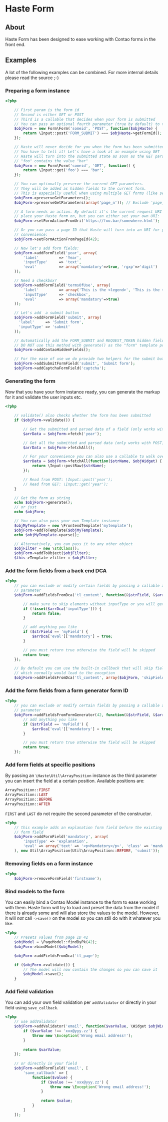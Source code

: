 # Haste Form

About
-----

Haste Form has been designed to ease working with Contao forms in the front end.


Examples
------------

A lot of the following examples can be combined.
For more internal details please read the source ;-)

### Preparing a form instance

```php
<?php

    // First param is the form id
    // Second is either GET or POST
    // Third is a callable that decides when your form is submitted
    // You can pass an optional fourth parameter (true by default) to turn the form into a table based one
    $objForm = new Form\Form('someid', 'POST', function($objHaste) {
        return \Input::post('FORM_SUBMIT') === $objHaste->getFormId();
    });

    // Haste will never decide for you when the form has been submitted.
    // You have to tell it! Let's have a look at an example using GET
    // Haste will turn into the submitted state as soon as the GET param
    // "foo" contains the value "bar"
    $objForm = new Form\Form('someid', 'GET', function() {
        return \Input::get('foo') === 'bar';
    });

    // You can optionally preserve the current GET parameters.
    // They will be added as hidden fields to the current form.
    // This is especially useful when using multiple GET forms (like search and filter).
    $objForm->preserveGetParameters();
    $objForm->preserveGetParameters(array('page_n')); // Exclude 'page_n' parameter

    // A form needs an action. By default it's the current request URI you
    // place your Haste form on, but you can either set your own URI:
    $objForm->setFormActionFromUri('https://foo.bar/somewhere.html');

    // Or you can pass a page ID that Haste will turn into an URI for your
    // convenience:
    $objForm->setFormActionFromPageId(42);

    // Now let's add form fields:
    $objForm->addFormField('year', array(
        'label'         => 'Year',
        'inputType'     => 'text',
        'eval'          => array('mandatory'=>true, 'rgxp'=>'digit')
    ));

    // Need a checkbox?
    $objForm->addFormField('termsOfUse', array(
        'label'         => array('This is the <legend>', 'This is the <label>'),
        'inputType'     => 'checkbox',
        'eval'          => array('mandatory'=>true)
    ));

    // Let's add  a submit button
    $objForm->addFormField('submit', array(
      'label'     => 'Submit form',
      'inputType' => 'submit'
    ));

    // Automatically add the FORM_SUBMIT and REQUEST_TOKEN hidden fields.
    // DO NOT use this method with generate() as the "form" template provides those fields by default.
    $objForm->addContaoHiddenFields();

    // For the ease of use we do provide two helpers for the submit button and captcha field
    $objForm->addSubmitFormField('submit', 'Submit form');
    $objForm->addCaptchaFormField('captcha');

```

### Generating the form
Now that you have your form instance ready, you can generate the markup for it
and validate the user inputs etc.

```php
<?php

    // validate() also checks whether the form has been submitted
    if ($objForm->validate()) {

        // Get the submitted and parsed data of a field (only works with POST):
        $arrData = $objForm->fetch('year');

        // Get all the submitted and parsed data (only works with POST):
        $arrData = $objForm->fetchAll();

        // For your convenience you can also use a callable to walk over all widgets
        $arrData = $objForm->fetchAll(function($strName, $objWidget) {
            return \Input::postRaw($strName);
        });

        // Read from POST: \Input::post('year');
        // Read from GET: \Input::get('year');
    }

    // Get the form as string
    echo $objForm->generate();
    // or just
    echo $objForm;

    // You can also pass your own Template instance
    $objMyTemplate = new \FrontendTemplate('mytemplate');
    $objForm->addToTemplate($objMyTemplate);
    echo $objMyTemplate->parse();

    // Alternatively, you can pass it to any other object
    $objFilter = new \stdClass();
    $objForm->addToObject($objFilter);
    $this->Template->filter = $objFilter;
```

### Add the form fields from a back end DCA

```php
<?php
    // you can exclude or modify certain fields by passing a callable as second
    // parameter
    $objForm->addFieldsFromDca('tl_content', function(&$strField, &$arrDca) {

        // make sure to skip elements without inputType or you will get an exception
        if (!isset($arrDca['inputType'])) {
            return false;
        }

        // add anything you like
        if ($strField == 'myField') {
            $arrDca['eval']['mandatory'] = true;
        }

        // you must return true otherwise the field will be skipped
        return true;
    });

    // By default you can use the built-in callback that will skip fields without specified inputType
    // which normally would lead to the exception
    $objForm->addFieldsFromDca('tl_content', array($objForm, 'skipFieldsWithoutInputType'));
```

### Add the form fields from a form generator form ID

```php
<?php
    // you can exclude or modify certain fields by passing a callable as second
    // parameter
    $objForm->addFieldsFromFormGenerator(42, function(&$strField, &$arrDca) {
        // add anything you like
        if ($strField == 'myField') {
            $arrDca['eval']['mandatory'] = true;
        }

        // you must return true otherwise the field will be skipped
        return true;
    });
```

### Add form fields at specific positions

By passing an `\Haste\Util\ArrayPosition` instance as the third parameter you can
insert the field at a certain position. Available positions are:
```php
ArrayPosition::FIRST
ArrayPosition::LAST
ArrayPosition::BEFORE
ArrayPosition::AFTER
```
`FIRST` and `LAST` do not require the second parameter of the constructor.

```php
<?php
    // this example adds an explanation form field before the existing submit 
    // form field
    $objForm->addFormField('mandatory', array(
        'inputType' => 'explanation',
        'eval' => array('text' => '<p>Mandatory</p>', 'class' => 'mandatory-label')
    ), new Util\ArrayPosition(Util\ArrayPosition::BEFORE, 'submit'));
```


### Removing fields on a form instance

```php
<?php
    $objForm->removeFormField('firstname');
```

### Bind models to the form
You can easily bind a Contao Model instance to the form to ease working with them.
Haste form will try to load and preset the data from the model if there is already
some and will also store the values to the model.
However, it will *not* call `->save()` on the model so you can still do with it
whatever you like.

```php
<?php
    // Presets values from page ID 42
    $objModel = \PageModel::findByPk(42);
    $objForm->bindModel($objModel);

    $objForm->addFieldsFromDca('tl_page');

    if ($objForm->validate()) {
        // The model will now contain the changes so you can save it
        $objModel->save();
    }
```

### Add field validation
You can add your own field validation per `addValidator` or directly in your field using `save_callback`.

```php
<?php
    // use addValidator
    $objForm->addValidator('email', function($varValue, \Widget $objWidget, Form $objForm){
        if ($varValue !== 'xxx@yyy.zz') {
            throw new \Exception('Wrong email address!');
        }
    
        return $varValue;
    });
    
    // or directly in your field
    $objForm->addFormField('email', [
        'save_callback' => [
            function($value) {
                if ($value !== 'xxx@yyy.zz') {
                    throw new \Exception('Wrong email address!');
                }
     
                return $value;
            }
        ]
    ]); 
```
